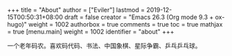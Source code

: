 +++
title = "About"
author = ["Eviler"]
lastmod = 2019-12-15T00:50:31+08:00
draft = false
creator = "Emacs 26.3 (Org mode 9.3 + ox-hugo)"
weight = 1002
authorbox = true
comments = true
toc = true
mathjax = true
[menu.main]
  weight = 1002
  identifier = "about"
+++

一个老年码农。喜欢码代码、书法、中国象棋、星际争霸、乒乓乒乓球。
